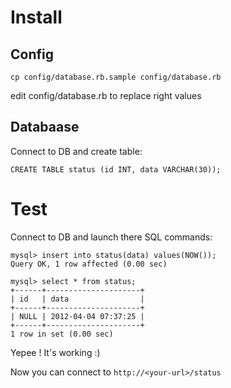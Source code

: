 Install
=======

Config
------

	cp config/database.rb.sample config/database.rb

edit config/database.rb to replace right values

Databaase
---------
Connect to DB and create table:

	CREATE TABLE status (id INT, data VARCHAR(30));

Test
====
Connect to DB and launch there SQL commands:
	
	mysql> insert into status(data) values(NOW());
	Query OK, 1 row affected (0.00 sec)
	
	mysql> select * from status;
	+------+---------------------+
	| id   | data                |
	+------+---------------------+
	| NULL | 2012-04-04 07:37:25 |
	+------+---------------------+
	1 row in set (0.00 sec)

Yepee ! It's working :)

Now you can connect to `http://<your-url>/status`
